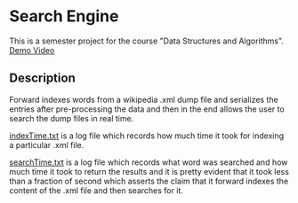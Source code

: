 # Search Engine

This is a semester project for the course "Data Structures and Algorithms".
[Demo Video](https://github.com/ShahzaibWaseem/Project-DSA/blob/master/demo.ogv)

## Description
Forward indexes words from a wikipedia .xml dump file and serializes the entries after pre-processing the data and then in the end allows the user to search the dump files in real time.


[indexTime.txt](https://github.com/ShahzaibWaseem/Project-DSA/blob/master/indexTime.txt) is a log file which records how much time it took for indexing a particular .xml file.


[searchTime.txt](https://github.com/ShahzaibWaseem/Project-DSA/blob/master/searchTime.txt) is a log file which records what word was searched and how much time it took to return the results and it is pretty evident that it took less than a fraction of second which asserts the claim that it forward indexes the content of the .xml file and then searches for it.